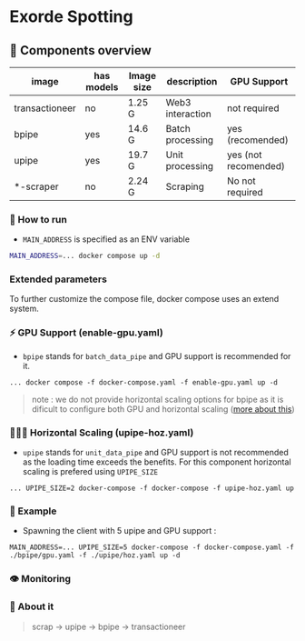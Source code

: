 # Exorde Spotting

## 🐳 Components overview

| image | has models | Image size | description | GPU Support |
| --- | --- | --- | --- | --- |
| transactioneer | no | 1.25 G | Web3 interaction | not required |
| bpipe | yes | 14.6 G | Batch processing | yes (recomended) |
| upipe | yes | 19.7 G | Unit processing | yes (not recomended) |
| *-scraper | no | 2.24 G | Scraping | No not required |

### 📘 How to run

- `MAIN_ADDRESS` is specified as an ENV variable

```bash
MAIN_ADDRESS=... docker compose up -d
```

### Extended parameters

To further customize the compose file, docker compose uses an extend system.

### ⚡ GPU Support (enable-gpu.yaml)

- `bpipe` stands for `batch_data_pipe` and GPU support is recommended for it.

```
... docker compose -f docker-compose.yaml -f enable-gpu.yaml up -d
```

> note : we do not provide horizontal scaling options for bpipe as it is dificult to configure both GPU
> and horizontal scaling ([more about this](https://github.com/exorde-labs/Exorde-Client-Microservice-Mint/issues/1))

### 🧑‍🤝‍🧑 Horizontal Scaling (upipe-hoz.yaml)

- `upipe` stands for `unit_data_pipe` and GPU support is not recommended as the loading time exceeds the benefits. 
For this component horizontal scaling is prefered using `UPIPE_SIZE`

```
... UPIPE_SIZE=2 docker-compose -f docker-compose -f upipe-hoz.yaml up
```

### 📘 Example

- Spawning the client with 5 upipe and GPU support :
```
MAIN_ADDRESS=... UPIPE_SIZE=5 docker-compose -f docker-compose.yaml -f ./bpipe/gpu.yaml -f ./upipe/hoz.yaml up -d
```

### 👁️ Monitoring

### 💬 About it
> scrap -> upipe -> bpipe -> transactioneer
